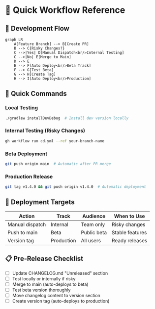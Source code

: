 # 🚀 Quick Workflow Reference

## 🔄 Development Flow

```mermaid
graph LR
    A[Feature Branch] --> B[Create PR]
    B --> C{Risky Changes?}
    C -->|Yes| D[Manual Dispatch<br/>Internal Testing]
    C -->|No| E[Merge to Main]
    D --> E
    E --> F[Auto Deploy<br/>Beta Track]
    F --> G[Test Beta]
    G --> H[Create Tag]
    H --> I[Auto Deploy<br/>Production]
```

## 📱 Quick Commands

### Local Testing
```bash
./gradlew installDevDebug  # Install dev version locally
```

### Internal Testing (Risky Changes)
```bash
gh workflow run cd.yml --ref your-branch-name
```

### Beta Deployment
```bash
git push origin main  # Automatic after PR merge
```

### Production Release
```bash
git tag v1.4.0 && git push origin v1.4.0  # Automatic deployment
```

## 🎯 Deployment Targets

| Action | Track | Audience | When to Use |
|--------|-------|----------|-------------|
| Manual dispatch | Internal | Team only | Risky changes |
| Push to main | Beta | Public beta | Stable features |
| Version tag | Production | All users | Ready releases |

## 📋 Pre-Release Checklist

- [ ] Update CHANGELOG.md "Unreleased" section
- [ ] Test locally or internally if risky
- [ ] Merge to main (auto-deploys to beta)
- [ ] Test beta version thoroughly
- [ ] Move changelog content to version section
- [ ] Create version tag (auto-deploys to production)
